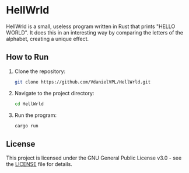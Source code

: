 # HellWrld

HellWrld is a small, useless program written in Rust that prints "HELLO WORLD". It does this in an interesting way by comparing the letters of the alphabet, creating a unique effect.

## How to Run

1. Clone the repository:
   ```bash
   git clone https://github.com/VdanielVPL/HellWrld.git
   ```

2. Navigate to the project directory:
   ```bash
   cd HellWrld
   ```

3. Run the program:
   ```bash
   cargo run
   ```

## License

This project is licensed under the GNU General Public License v3.0 - see the [LICENSE](LICENSE) file for details.
